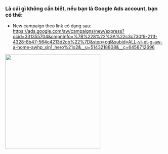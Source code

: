 ### Là cái gì không cần biết, nếu bạn là Google Ads account, bạn có thể:
- New campaign theo link có dạng sau: https://ads.google.com/aw/campaigns/new/express?ocid=331355704&cmpnInfo=%7B%228%22%3A%22c3c730f9-211f-4328-8b47-564c4213d2cb%22%7D&step=cgl&subid=ALL-vi-et-g-aw-a-home-awhp_xin1_hero%21o2&__u=5143218808&__c=6458712696
<img height="300" src="https://i.imgur.com/HyHWIlg.png" />
